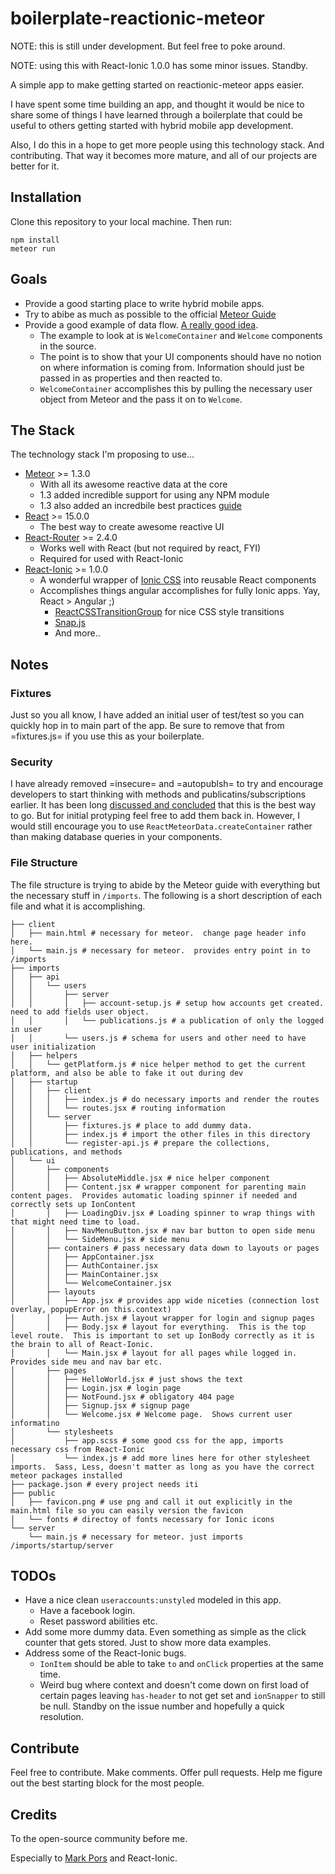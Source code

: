 # boilerplate-reactionic-meteor

NOTE: this is still under development.  But feel free to poke around.

NOTE: using this with React-Ionic 1.0.0 has some minor issues.  Standby.

A simple app to make getting started on reactionic-meteor apps easier.

I have spent some time building an app, and thought it would be nice to share some of things I have learned through a boilerplate that could be useful to others getting started with hybrid mobile app development.

Also, I do this in a hope to get more people using this technology stack.  And contributing.  That way it becomes more mature, and all of our projects are better for it.

## Installation

Clone this repository to your local machine.  Then run:

```
npm install
meteor run
```

## Goals

* Provide a good starting place to write hybrid mobile apps.
* Try to abibe as much as possible to the official [Meteor Guide](http://guide.meteor.com/)
* Provide a good example of data flow. [A really good idea](http://guide.meteor.com/react.html#using-createContainer).
  * The example to look at is `WelcomeContainer` and `Welcome` components in the source.
  * The point is to show that your UI components should have no notion on where information is coming from.  Information should just be passed in as properties and then reacted to.
  * `WelcomeContainer` accomplishes this by pulling the necessary user object from Meteor and the pass it on to `Welcome`.

## The Stack

The technology stack I'm proposing to use...

* [Meteor](https://www.meteor.com/) >= 1.3.0 
  * With all its awesome reactive data at the core
  * 1.3 added incredible support for using any NPM module
  * 1.3 also added an incredbile best practices [guide](http://guide.meteor.com/)
* [React](https://facebook.github.io/react/index.html) >= 15.0.0
  * The best way to create awesome reactive UI
* [React-Router](https://github.com/reactjs/react-router) >= 2.4.0
  * Works well with React (but not required by react, FYI)
  * Required for used with React-Ionic
* [React-Ionic](http://reactionic.github.io/) >= 1.0.0
  * A wonderful wrapper of [Ionic CSS](http://ionicframework.com/docs/components/) into reusable React components
  * Accomplishes things angular accomplishes for fully Ionic apps. Yay, React > Angular ;)
    * [ReactCSSTransitionGroup](https://facebook.github.io/react/docs/animation.html) for nice CSS style transitions
    * [Snap.js](https://github.com/jakiestfu/Snap.js/)
    * And more..


## Notes

### Fixtures

Just so you all know, I have added an initial user of test/test so you can quickly hop in to main part of the app.  Be sure to remove that from =fixtures.js= if you use this as your boilerplate.

### Security

I have already removed =insecure= and =autopublsh= to try and encourage developers to start thinking with methods and publicatins/subscriptions earlier.  It has been long [discussed and concluded](http://guide.meteor.com/security.html#allow-deny) that this is the best way to go.  But for initial protyping feel free to add them back in.  However, I would still encourage you to use `ReactMeteorData.createContainer` rather than making database queries in your components.

### File Structure

The file structure is trying to abide by the Meteor guide with everything but the necessary stuff in `/imports`.  The following is a short description of each file and what it is accomplishing.

```
├── client
│   ├── main.html # necessary for meteor.  change page header info here.
│   └── main.js # necessary for meteor.  provides entry point in to /imports
├── imports
│   ├── api
│   │   └── users
│   │       ├── server
│   │       │   ├── account-setup.js # setup how accounts get created.  need to add fields user object.
│   │       │   └── publications.js # a publication of only the logged in user
│   │       └── users.js # schema for users and other need to have user initialization
│   ├── helpers
│   │   └── getPlatform.js # nice helper method to get the current platform, and also be able to fake it out during dev
│   ├── startup
│   │   ├── client
│   │   │   ├── index.js # do necessary imports and render the routes
│   │   │   └── routes.jsx # routing information
│   │   └── server
│   │       ├── fixtures.js # place to add dummy data.
│   │       ├── index.js # import the other files in this directory
│   │       └── register-api.js # prepare the collections, publications, and methods
│   └── ui
│       ├── components
│       │   ├── AbsoluteMiddle.jsx # nice helper component
│       │   ├── Content.jsx # wrapper component for parenting main content pages.  Provides automatic loading spinner if needed and correctly sets up IonContent 
│       │   ├── LoadingDiv.jsx # Loading spinner to wrap things with that might need time to load.
│       │   ├── NavMenuButton.jsx # nav bar button to open side menu
│       │   └── SideMenu.jsx # side menu
│       ├── containers # pass necessary data down to layouts or pages
│       │   ├── AppContainer.jsx
│       │   ├── AuthContainer.jsx
│       │   ├── MainContainer.jsx
│       │   └── WelcomeContainer.jsx
│       ├── layouts
│       │   ├── App.jsx # provides app wide niceties (connection lost overlay, popupError on this.context)
│       │   ├── Auth.jsx # layout wrapper for login and signup pages
│       │   ├── Body.jsx # layout for everything.  This is the top level route.  This is important to set up IonBody correctly as it is the brain to all of React-Ionic.
│       │   └── Main.jsx # layout for all pages while logged in.  Provides side meu and nav bar etc.
│       ├── pages
│       │   ├── HelloWorld.jsx # just shows the text
│       │   ├── Login.jsx # login page
│       │   ├── NotFound.jsx # obligatory 404 page
│       │   ├── Signup.jsx # signup page
│       │   └── Welcome.jsx # Welcome page.  Shows current user informatino
│       └── stylesheets
│           ├── app.scss # some good css for the app, imports necessary css from React-Ionic
│           └── index.js # add more lines here for other stylesheet imports.  Sass, Less, doesn't matter as long as you have the correct meteor packages installed
├── package.json # every project needs iti
├── public
│   ├── favicon.png # use png and call it out explicitly in the main.html file so you can easily version the favicon
│   └── fonts # directoy of fonts necessary for Ionic icons
└── server
    └── main.js # necessary for meteor. just imports /imports/startup/server

```

## TODOs

* Have a nice clean `useraccounts:unstyled` modeled in this app.
  * Have a facebook login.
  * Reset password abilities etc.
* Add some more dummy data.  Even something as simple as the click counter that gets stored.  Just to show more data examples.
* Address some of the React-Ionic bugs.
  * `IonItem` should be able to take `to` and `onClick` properties at the same time.
  * Weird bug where context and doesn't come down on first load of certain pages leaving `has-header` to not get set and `ionSnapper` to still be null.  Standby on the issue number and hopefully a quick resolution.

## Contribute

Feel free to contribute.  Make comments.  Offer pull requests.  Help me figure out the best starting block for the most people.

## Credits

To the open-source community before me.

Especially to [Mark Pors](https://github.com/pors/) and React-Ionic.
